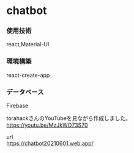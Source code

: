 # chatbot

### 使用技術
react,Material-UI

### 環境構築
react-create-app

### データベース
Firebase


torahackさんのYouTubeを見ながら作成しました。  
https://youtu.be/MzJkWO73S70


url  
https://chatbot20210601.web.app/
